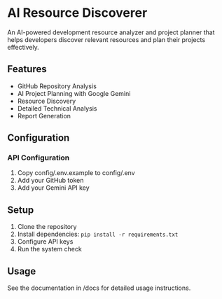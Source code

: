# AI Resource Discoverer

An AI-powered development resource analyzer and project planner that helps developers discover relevant resources and plan their projects effectively.

## Features

- GitHub Repository Analysis
- AI Project Planning with Google Gemini
- Resource Discovery
- Detailed Technical Analysis
- Report Generation

## Configuration

### API Configuration
1. Copy config/.env.example to config/.env
2. Add your GitHub token
3. Add your Gemini API key

## Setup

1. Clone the repository
2. Install dependencies: `pip install -r requirements.txt`
3. Configure API keys
4. Run the system check

## Usage

See the documentation in /docs for detailed usage instructions.